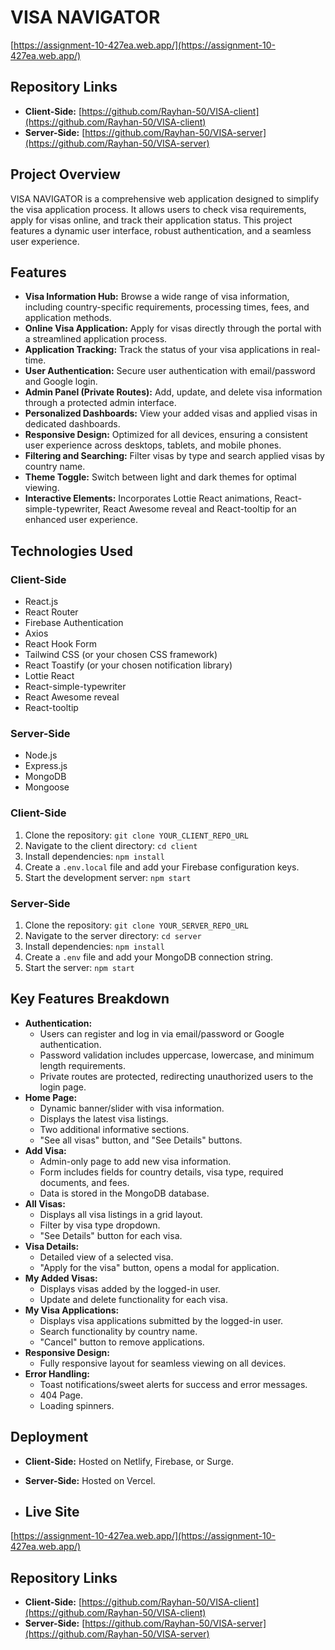 # VISA NAVIGATOR



[https://assignment-10-427ea.web.app/](https://assignment-10-427ea.web.app/)

## Repository Links

* **Client-Side:** [https://github.com/Rayhan-50/VISA-client](https://github.com/Rayhan-50/VISA-client)
* **Server-Side:** [https://github.com/Rayhan-50/VISA-server](https://github.com/Rayhan-50/VISA-server)

## Project Overview

VISA NAVIGATOR is a comprehensive web application designed to simplify the visa application process. It allows users to check visa requirements, apply for visas online, and track their application status. This project features a dynamic user interface, robust authentication, and a seamless user experience.

## Features

* **Visa Information Hub:** Browse a wide range of visa information, including country-specific requirements, processing times, fees, and application methods.
* **Online Visa Application:** Apply for visas directly through the portal with a streamlined application process.
* **Application Tracking:** Track the status of your visa applications in real-time.
* **User Authentication:** Secure user authentication with email/password and Google login.
* **Admin Panel (Private Routes):** Add, update, and delete visa information through a protected admin interface.
* **Personalized Dashboards:** View your added visas and applied visas in dedicated dashboards.
* **Responsive Design:** Optimized for all devices, ensuring a consistent user experience across desktops, tablets, and mobile phones.
* **Filtering and Searching:** Filter visas by type and search applied visas by country name.
* **Theme Toggle:** Switch between light and dark themes for optimal viewing.
* **Interactive Elements:** Incorporates Lottie React animations, React-simple-typewriter, React Awesome reveal and React-tooltip for an enhanced user experience.

## Technologies Used

### Client-Side

* React.js
* React Router
* Firebase Authentication
* Axios
* React Hook Form
* Tailwind CSS (or your chosen CSS framework)
* React Toastify (or your chosen notification library)
* Lottie React
* React-simple-typewriter
* React Awesome reveal
* React-tooltip

### Server-Side

* Node.js
* Express.js
* MongoDB
* Mongoose


### Client-Side

1.  Clone the repository: `git clone YOUR_CLIENT_REPO_URL`
2.  Navigate to the client directory: `cd client`
3.  Install dependencies: `npm install`
4.  Create a `.env.local` file and add your Firebase configuration keys.
5.  Start the development server: `npm start`

### Server-Side

1.  Clone the repository: `git clone YOUR_SERVER_REPO_URL`
2.  Navigate to the server directory: `cd server`
3.  Install dependencies: `npm install`
4.  Create a `.env` file and add your MongoDB connection string.
5.  Start the server: `npm start`

## Key Features Breakdown

* **Authentication:**
    * Users can register and log in via email/password or Google authentication.
    * Password validation includes uppercase, lowercase, and minimum length requirements.
    * Private routes are protected, redirecting unauthorized users to the login page.
* **Home Page:**
    * Dynamic banner/slider with visa information.
    * Displays the latest visa listings.
    * Two additional informative sections.
    * "See all visas" button, and "See Details" buttons.
* **Add Visa:**
    * Admin-only page to add new visa information.
    * Form includes fields for country details, visa type, required documents, and fees.
    * Data is stored in the MongoDB database.
* **All Visas:**
    * Displays all visa listings in a grid layout.
    * Filter by visa type dropdown.
    * "See Details" button for each visa.
* **Visa Details:**
    * Detailed view of a selected visa.
    * "Apply for the visa" button, opens a modal for application.
* **My Added Visas:**
    * Displays visas added by the logged-in user.
    * Update and delete functionality for each visa.
* **My Visa Applications:**
    * Displays visa applications submitted by the logged-in user.
    * Search functionality by country name.
    * "Cancel" button to remove applications.
* **Responsive Design:**
    * Fully responsive layout for seamless viewing on all devices.
* **Error Handling:**
    * Toast notifications/sweet alerts for success and error messages.
    * 404 Page.
    * Loading spinners.

## Deployment

* **Client-Side:** Hosted on Netlify, Firebase, or Surge.
* **Server-Side:** Hosted on Vercel.



* ## Live Site

[https://assignment-10-427ea.web.app/](https://assignment-10-427ea.web.app/)

## Repository Links

* **Client-Side:** [https://github.com/Rayhan-50/VISA-client](https://github.com/Rayhan-50/VISA-client)
* **Server-Side:** [https://github.com/Rayhan-50/VISA-server](https://github.com/Rayhan-50/VISA-server)
